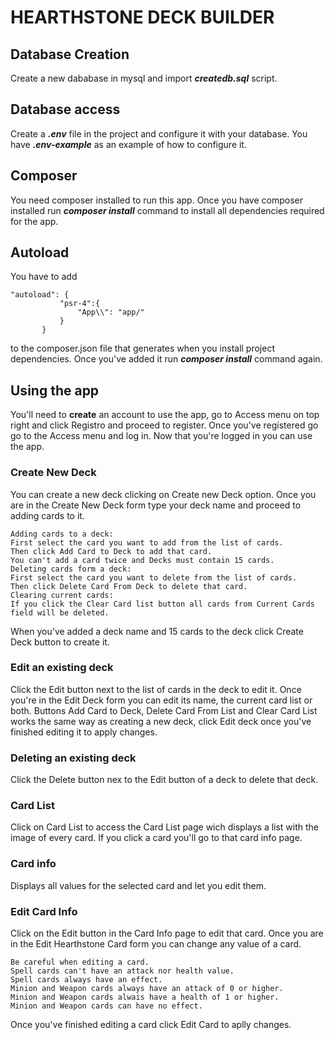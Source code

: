 # HEARTHSTONE DECK BUILDER #
## Database Creation ##
Create a new dababase in mysql and import **_createdb.sql_** script.

## Database access ##
Create a **_.env_** file in the project and configure it with your database.
You have **_.env-example_** as an example of how to configure it.

## Composer ##
You need composer installed to run this app.
Once you have composer installed run **_composer install_** command to install all dependencies required for the app.

## Autoload ##
You have to add 
```
"autoload": {
           "psr-4":{
               "App\\": "app/"
           }
       }
```
to the composer.json file that generates when you install project dependencies.
Once you've added it run **_composer install_** command again.

## Using the app ##
You'll need to **create** an account to use the app, go to Access menu on top right and click Registro and proceed to register.
Once you've registered go go to the Access menu and log in.
Now that you're logged in you can use the app.

### Create New Deck ###
You can create a new deck clicking on Create new Deck option.
Once you are in the Create New Deck form type your deck name and proceed to adding cards to it.

    Adding cards to a deck:
    First select the card you want to add from the list of cards.
    Then click Add Card to Deck to add that card.
    You can't add a card twice and Decks must contain 15 cards.
    Deleting cards form a deck:
    First select the card you want to delete from the list of cards.
    Then click Delete Card From Deck to delete that card.
    Clearing current cards:
    If you click the Clear Card list button all cards from Current Cards
    field will be deleted.
When you've added a deck name and 15 cards to the deck click Create Deck button to create it.

### Edit an existing deck ###        
Click the Edit button next to the list of cards in the deck to edit it.
Once you're in the Edit Deck form you can edit its name, the current card list or both.
Buttons Add Card to Deck, Delete Card From List and Clear Card List works the same way 
as creating a new deck, click Edit deck once you've finished editing it to apply changes.

### Deleting an existing deck ###
Click the Delete button nex to the Edit button of a deck to delete that deck.

### Card List ###
Click on Card List to access the Card List page wich displays a list with the image of every card.
If you click a card you'll go to that card info page.

### Card info ###
Displays all values for the selected card and let you edit them.

### Edit Card Info ###
Click on the Edit button in the Card Info page to edit that card.
Once you are in the Edit Hearthstone Card form you can change any value of a card.

    Be careful when editing a card.
    Spell cards can't have an attack nor health value.
    Spell cards always have an effect.
    Minion and Weapon cards always have an attack of 0 or higher.
    Minion and Weapon cards alwais have a health of 1 or higher.
    Minion and Weapon cards can have no effect.
    
Once you've finished editing a card click Edit Card to aplly changes.